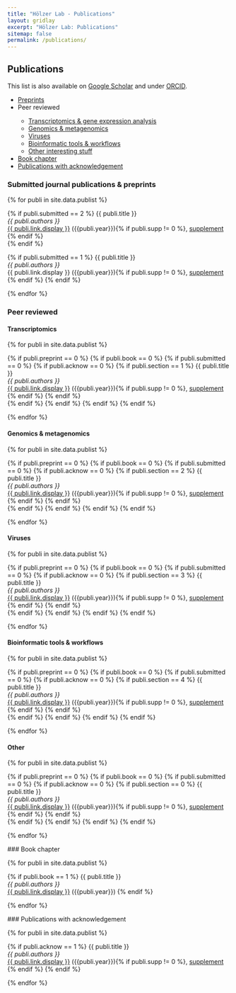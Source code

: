 ```yaml
---
title: "Hölzer Lab - Publications"
layout: gridlay
excerpt: "Hölzer Lab: Publications"
sitemap: false
permalink: /publications/
---
```


## Publications

This list is also available on [Google Scholar](https://scholar.google.de/citations?user=DMZ7Hc8AAAAJ) and under [ORCID](https://orcid.org/0000-0001-7090-8717).

<ul>
<li><a href="#preprints">Preprints</a></li>
<li>Peer reviewed</li>
<ul>
<li><a href="#transcriptomics">Transcriptomics & gene expression analysis</a></li>
<li><a href="#genomics">Genomics & metagenomics</a></li>
<li><a href="#viruses">Viruses</a></li>
<li><a href="#tools">Bioinformatic tools & workflows</a></li>
<li><a href="#misc">Other interesting stuff</a></li>
</ul>
<li><a href="#books">Book chapter</a></li>
<li><a href="#acknow">Publications with acknowledgement</a></li>
</ul>

### Submitted journal publications & preprints  
<a name="preprints">

{% for publi in site.data.publist %}

{% if publi.submitted == 2 %}
  {{ publi.title }} <br />
  <em>{{ publi.authors }} </em><br />
  <a href="{{ publi.link.url }}">{{ publi.link.display }}</a> ({{publi.year}}){% if publi.supp != 0 %}, <a href="{{ publi.supp }}">supplement</a> {% endif %}  
{% endif %}

{% if publi.submitted == 1 %}
  {{ publi.title }} <br />
  <em>{{ publi.authors }} </em><br />
  {{ publi.link.display }} ({{publi.year}}){% if publi.supp != 0 %}, <a href="{{ publi.supp }}">supplement</a> {% endif %}
{% endif %}

{% endfor %}

### Peer reviewed

<!--TRANSCRIPTOMICS-->
<a name="transcriptomics">
  <h4>Transcriptomics</h4>
{% for publi in site.data.publist %}

  {% if publi.preprint == 0 %}
    {% if publi.book == 0 %}
    {% if publi.submitted == 0 %}
    {% if publi.acknow == 0 %}
    {% if publi.section == 1 %}
  {{ publi.title }} <br />
  <em>{{ publi.authors }} </em><br />
  <a href="{{ publi.link.url }}">{{ publi.link.display }}</a> ({{publi.year}}){% if publi.supp != 0 %}, <a href="{{ publi.supp }}">supplement</a> {% endif %}
  {% endif %}  
  {% endif %}
  {% endif %}
  {% endif %}
  {% endif %}
  
{% endfor %}

<!--GENOMICS-->
<a name="genomics">
  <h4>Genomics & metagenomics</h4>
{% for publi in site.data.publist %}

  {% if publi.preprint == 0 %}
    {% if publi.book == 0 %}
    {% if publi.submitted == 0 %}
    {% if publi.acknow == 0 %}
    {% if publi.section == 2 %}
  {{ publi.title }} <br />
  <em>{{ publi.authors }} </em><br />
  <a href="{{ publi.link.url }}">{{ publi.link.display }}</a> ({{publi.year}}){% if publi.supp != 0 %}, <a href="{{ publi.supp }}">supplement</a> {% endif %}
  {% endif %}  
  {% endif %}
  {% endif %}
  {% endif %}
  {% endif %}
  
{% endfor %}

<!--VIRUSES-->
<a name="viruses">
  <h4>Viruses</h4>
{% for publi in site.data.publist %}

  {% if publi.preprint == 0 %}
    {% if publi.book == 0 %}
    {% if publi.submitted == 0 %}
    {% if publi.acknow == 0 %}
    {% if publi.section == 3 %}
  {{ publi.title }} <br />
  <em>{{ publi.authors }} </em><br />
  <a href="{{ publi.link.url }}">{{ publi.link.display }}</a> ({{publi.year}}){% if publi.supp != 0 %}, <a href="{{ publi.supp }}">supplement</a> {% endif %}
  {% endif %}  
  {% endif %}
  {% endif %}
  {% endif %}
  {% endif %}
  
{% endfor %}

<!--TOOLS-->
<a name="tools">
  <h4>Bioinformatic tools & workflows</h4>
{% for publi in site.data.publist %}

  {% if publi.preprint == 0 %}
    {% if publi.book == 0 %}
    {% if publi.submitted == 0 %}
    {% if publi.acknow == 0 %}
    {% if publi.section == 4 %}
  {{ publi.title }} <br />
  <em>{{ publi.authors }} </em><br />
  <a href="{{ publi.link.url }}">{{ publi.link.display }}</a> ({{publi.year}}){% if publi.supp != 0 %}, <a href="{{ publi.supp }}">supplement</a> {% endif %}
  {% endif %}  
  {% endif %}
  {% endif %}
  {% endif %}
  {% endif %}
  
{% endfor %}


<!--MISC-->
<a name="misc">
  <h4>Other</h4>
{% for publi in site.data.publist %}

  {% if publi.preprint == 0 %}
    {% if publi.book == 0 %}
    {% if publi.submitted == 0 %}
    {% if publi.acknow == 0 %}
    {% if publi.section == 0 %}
  {{ publi.title }} <br />
  <em>{{ publi.authors }} </em><br />
  <a href="{{ publi.link.url }}">{{ publi.link.display }}</a> ({{publi.year}}){% if publi.supp != 0 %}, <a href="{{ publi.supp }}">supplement</a> {% endif %}
  {% endif %}  
  {% endif %}
  {% endif %}
  {% endif %}
  {% endif %}
  
{% endfor %}

<a name="books">
### Book chapter

{% for publi in site.data.publist %}

  {% if publi.book == 1 %}
  {{ publi.title }} <br />
  <em>{{ publi.authors }} </em><br />
  <a href="{{ publi.link.url }}">{{ publi.link.display }}</a> ({{publi.year}})
  {% endif %}

{% endfor %}

<a name="acknow">
### Publications with acknowledgement

{% for publi in site.data.publist %}

  {% if publi.acknow == 1 %}
  {{ publi.title }} <br />
  <em>{{ publi.authors }} </em><br />
  <a href="{{ publi.link.url }}">{{ publi.link.display }}</a> ({{publi.year}}){% if publi.supp != 0 %}, <a href="{{ publi.supp }}">supplement</a> {% endif %}
  {% endif %}  
  
{% endfor %}